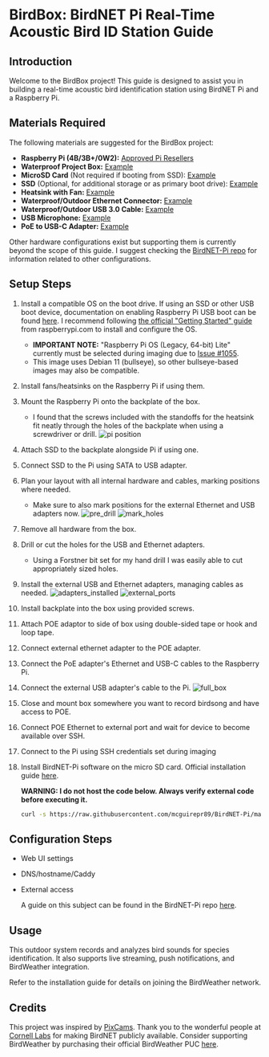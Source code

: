 
# BirdBox: BirdNET Pi Real-Time Acoustic Bird ID Station Guide

## Introduction
Welcome to the BirdBox project! This guide is designed to assist you in building a real-time acoustic bird identification station using BirdNET Pi and a Raspberry Pi.

## Materials Required
The following materials are suggested for the BirdBox project:

- **Raspberry Pi (4B/3B+/0W2):** [Approved Pi Resellers](https://www.raspberrypi.com/resellers/?q=)
- **Waterproof Project Box:** [Example](https://www.amazon.com/dp/B085QCT543)
- **MicroSD Card** (Not required if booting from SSD): [Example](https://www.amazon.com/dp/B09W9XYQCQ)
- **SSD** (Optional, for additional storage or as primary boot drive): [Example](https://www.amazon.com/dp/B01N5IB20Q)
- **Heatsink with Fan:** [Example](https://www.amazon.com/dp/B07Z3Q417K)
- **Waterproof/Outdoor Ethernet Connector:** [Example](https://www.amazon.com/dp/B07PH4GL2F)
- **Waterproof/Outdoor USB 3.0 Cable:** [Example](https://www.amazon.com/dp/B079957VC3)
- **USB Microphone:** [Example](https://www.amazon.com/dp/B06XCKGLTP)
- **PoE to USB-C Adapter:** [Example](https://www.amazon.com/dp/B087F4QCTR)

Other hardware configurations exist but supporting them is currently beyond the scope of this guide.
I suggest checking the [BirdNET-Pi repo](https://github.com/mcguirepr89/BirdNET-Pi) for information related to other configurations.

## Setup Steps
1. Install a compatible OS on the boot drive. If using an SSD or other USB boot device, documentation on enabling Raspberry Pi USB boot can be found [here](https://www.raspberrypi.com/documentation/computers/raspberry-pi.html#usb-mass-storage-boot).
	I recommend following [the official "Getting Started" guide](https://www.raspberrypi.com/documentation/computers/getting-started.html) from raspberrypi.com to install and configure the OS.
	  *	**IMPORTANT NOTE:** "Raspberry Pi OS (Legacy, 64-bit) Lite" currently must be selected during imaging due to [Issue #1055](https://github.com/mcguirepr89/BirdNET-Pi/issues/1055). 
	  *	This image uses Debian 11 (bullseye), so other bullseye-based images may also be compatible. 
2. Install fans/heatsinks on the Raspberry Pi if using them.
3. Mount the Raspberry Pi onto the backplate of the box.  
	  *	I found that the screws included with the standoffs for the heatsink fit neatly through the holes of the backplate when using a screwdriver or drill.
		![pi position](birdbox/pi_position.jpg)
4. Attach SSD to the backplate alongside Pi if using one.
5. Connect SSD to the Pi using SATA to USB adapter.
6. Plan your layout with all internal hardware and cables, marking positions where needed.
	  *	Make sure to also mark positions for the external Ethernet and USB adapters now.
		![pre_drill](birdbox/pre_drill.jpg)
		![mark_holes](birdbox/mark_holes.jpg)
7. Remove all hardware from the box.
8. Drill or cut the holes for the USB and Ethernet adapters.
	  *	Using a Forstner bit set for my hand drill I was easily able to cut appropriately sized holes.
9. Install the external USB and Ethernet adapters, managing cables as needed.
		![adapters_installed](birdbox/adapters_installed.jpg)
		![external_ports](birdbox/external_ports.jpg)
10. Install backplate into the box using provided screws.
11. Attach POE adaptor to side of box using double-sided tape or hook and loop tape.
12. Connect external ethernet adapter to the POE adapter.
13. Connect the PoE adapter's Ethernet and USB-C cables to the Raspberry Pi.
14. Connect the external USB adapter's cable to the Pi.
		![full_box](birdbox/full_box.jpg)
15. Close and mount box somewhere you want to record birdsong and have access to POE.
16. Connect POE Ethernet to external port and wait for device to become available over SSH.
17. Connect to the Pi using SSH credentials set during imaging
18. Install BirdNET-Pi software on the micro SD card. Official installation guide [here](https://github.com/mcguirepr89/BirdNET-Pi/wiki/Installation-Guide).

	**WARNING: I do not host the code below. Always verify external code before executing it.**

	```bash
	curl -s https://raw.githubusercontent.com/mcguirepr89/BirdNET-Pi/main/newinstaller.sh | bash
 	```

## Configuration Steps
- Web UI settings
- DNS/hostname/Caddy
- External access
  
  	A guide on this subject can be found in the BirdNET-Pi repo [here](https://github.com/mcguirepr89/BirdNET-Pi/discussions/161).

## Usage
This outdoor system records and analyzes bird sounds for species identification. 
It also supports live streaming, push notifications, and BirdWeather integration. 

Refer to the installation guide for details on joining the BirdWeather network.

## Credits
This project was inspired by [PixCams](https://pixcams.com/building-a-birdnet-pi-real-time-acoustic-bird-id-station/). 
Thank you to the wonderful people at [Cornell Labs](https://birdnet.cornell.edu/) for making BirdNET publicly available.
Consider supporting BirdWeather by purchasing their official BirdWeather PUC [here](https://www.birdweather.com/).


